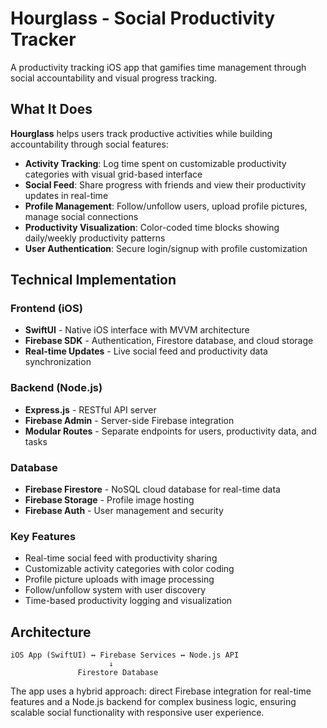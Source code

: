 # Hourglass - Social Productivity Tracker

A productivity tracking iOS app that gamifies time management through social accountability and visual progress tracking.

## What It Does

**Hourglass** helps users track productive activities while building accountability through social features:

- **Activity Tracking**: Log time spent on customizable productivity categories with visual grid-based interface
- **Social Feed**: Share progress with friends and view their productivity updates in real-time
- **Profile Management**: Follow/unfollow users, upload profile pictures, manage social connections
- **Productivity Visualization**: Color-coded time blocks showing daily/weekly productivity patterns
- **User Authentication**: Secure login/signup with profile customization

## Technical Implementation

### Frontend (iOS)
- **SwiftUI** - Native iOS interface with MVVM architecture
- **Firebase SDK** - Authentication, Firestore database, and cloud storage
- **Real-time Updates** - Live social feed and productivity data synchronization

### Backend (Node.js)
- **Express.js** - RESTful API server
- **Firebase Admin** - Server-side Firebase integration
- **Modular Routes** - Separate endpoints for users, productivity data, and tasks

### Database
- **Firebase Firestore** - NoSQL cloud database for real-time data
- **Firebase Storage** - Profile image hosting
- **Firebase Auth** - User management and security

### Key Features
- Real-time social feed with productivity sharing
- Customizable activity categories with color coding
- Profile picture uploads with image processing
- Follow/unfollow system with user discovery
- Time-based productivity logging and visualization

## Architecture

```
iOS App (SwiftUI) ↔ Firebase Services ↔ Node.js API
                      ↓
               Firestore Database
```

The app uses a hybrid approach: direct Firebase integration for real-time features and a Node.js backend for complex business logic, ensuring scalable social functionality with responsive user experience. 
